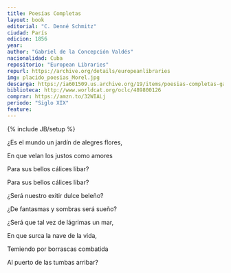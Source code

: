 ```yaml
---
title: Poesías Completas
layout: book
editorial: "C. Denné Schmitz"
ciudad: París
edicion: 1856
year: 
author: "Gabriel de la Concepción Valdés"
nacionalidad: Cuba
repositorio: "European Libraries"
repurl: https://archive.org/details/europeanlibraries
img: placido_poesias_Morel.jpg
descarga: https://ia601509.us.archive.org/19/items/poesias-completas-gabriel-de-la-concepcion-valdes/Poes%C3%ADas%20Completas%20-%20Gabriel%20de%20la%20Concepci%C3%B3n%20Vald%C3%A9s.pdf
biblioteca: http://www.worldcat.org/oclc/489800126
comprar: https://amzn.to/32WIALj
periodo: "Siglo XIX"
feature: 
---
```

{% include JB/setup %}

¿Es el mundo un jardín de alegres flores,
 
En que velan los justos como amores
 
Para sus bellos cálices libar?
 
Para sus bellos cálices libar?
 
¿Será nuestro exitir dulce beleño?
 
¿De fantasmas y sombras será sueño?
 
¿Será que tal vez de lágrimas un mar,
 
En que surca la nave de la vida,
 
Temiendo por borrascas combatida
 
Al puerto de las tumbas arribar?
